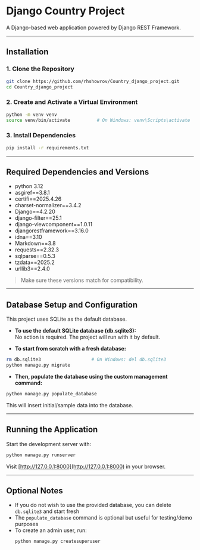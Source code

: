 # Django Country Project

A Django-based web application powered by Django REST Framework.

---

## Installation

### 1. Clone the Repository

```bash
git clone https://github.com/rhshowrov/Country_django_project.git
cd Country_django_project
```

### 2. Create and Activate a Virtual Environment

```bash
python -m venv venv
source venv/bin/activate          # On Windows: venv\Scripts\activate
```

### 3. Install Dependencies

```bash
pip install -r requirements.txt
```

---

## Required Dependencies and Versions

- python 3.12
- asgiref==3.8.1
- certifi==2025.4.26
- charset-normalizer==3.4.2
- Django==4.2.20
- django-filter==25.1
- django-viewcomponent==1.0.11
- djangorestframework==3.16.0
- idna==3.10
- Markdown==3.8
- requests==2.32.3
- sqlparse==0.5.3
- tzdata==2025.2
- urllib3==2.4.0

> Make sure these versions match for compatibility.

---

## Database Setup and Configuration

This project uses SQLite as the default database.

* **To use the default SQLite database (db.sqlite3):**  
  No action is required. The project will run with it by default.

* **To start from scratch with a fresh database:**

```bash
rm db.sqlite3                   # On Windows: del db.sqlite3
python manage.py migrate
```

* **Then, populate the database using the custom management command:**

```bash
python manage.py populate_database
```

This will insert initial/sample data into the database.

---

## Running the Application

Start the development server with:

```bash
python manage.py runserver
```

Visit [http://127.0.0.1:8000](http://127.0.0.1:8000) in your browser.

---

## Optional Notes

- If you do not wish to use the provided database, you can delete `db.sqlite3` and start fresh
- The `populate_database` command is optional but useful for testing/demo purposes
- To create an admin user, run:
  ```bash
  python manage.py createsuperuser
  ```



